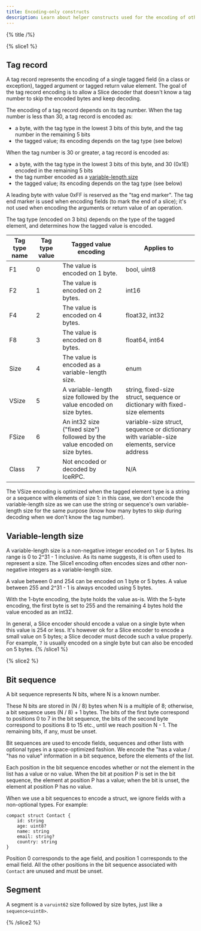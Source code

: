 ```yaml
---
title: Encoding-only constructs
description: Learn about helper constructs used for the encoding of other constructs.
---
```


{% title /%}

{% slice1 %}
## Tag record

A tag record represents the encoding of a single tagged field (in a class or exception), tagged argument or tagged
return value element. The goal of the tag record encoding is to allow a Slice decoder that doesn't know a tag number to
skip the encoded bytes and keep decoding.

The encoding of a tag record depends on its tag number. When the tag number is less than 30, a tag record is encoded as:
- a byte, with the tag type in the lowest 3 bits of this byte, and the tag number in the remaining 5 bits
- the tagged value; its encoding depends on the tag type (see below)

When the tag number is 30 or greater, a tag record is encoded as:
- a byte, with the tag type in the lowest 3 bits of this byte, and 30 (0x1E) encoded in the remaining 5 bits
- the tag number encoded as a [variable-length size](#variable-length-size)
- the tagged value; its encoding depends on the tag type (see below)

A leading byte with value 0xFF is reserved as the "tag end marker". The tag end marker is used when encoding fields (to
mark the end of a slice); it's not used when encoding the arguments or return value of an operation.

The tag type (encoded on 3 bits) depends on the type of the tagged element, and determines how the tagged value is
encoded.

| Tag type name | Tag type value | Tagged value encoding                                            | Applies to       |
|---------------|----------------|------------------------------------------------------------------|------------------|
| F1            | 0              | The value is encoded on 1 byte.                                  | bool, uint8      |
| F2            | 1              | The value is encoded on 2 bytes.                                 | int16            |
| F4            | 2              | The value is encoded on 4 bytes.                                 | float32, int32   |
| F8            | 3              | The value is encoded on 8 bytes.                                 | float64, int64   |
| Size          | 4              | The value is encoded as a variable-length size.                  | enum             |
| VSize         | 5              | A variable-length size followed by the value encoded on size bytes. | string, fixed-size struct, sequence or dictionary with fixed-size elements |
| FSize         | 6              | An int32 size ("fixed size") followed by the value encoded on size bytes. | variable-size struct, sequence or dictionary with variable-size elements, service address |
| Class         | 7              | Not encoded or decoded by IceRPC.                                | N/A              |

The VSize encoding is optimized when the tagged element type is a string or a sequence with elements of size 1: in this
case, we don't encode the variable-length size as we can use the string or sequence's own variable-length size for the
same purpose (know how many bytes to skip during decoding when we don't know the tag number).

## Variable-length size

A variable-length size is a non-negative integer encoded on 1 or 5 bytes. Its range is 0 to 2^31 - 1 inclusive. As its
name suggests, it is often used to represent a size. The Slice1 encoding often encodes sizes and other non-negative
integers as a variable-length size.

A value between 0 and 254 can be encoded on 1 byte or 5 bytes. A value between 255 and 2^31 - 1 is always encoded using
5 bytes.

With the 1-byte encoding, the byte holds the value as-is. With the 5-byte encoding, the first byte is set to 255 and the
remaining 4 bytes hold the value encoded as an int32.

In general, a Slice encoder should encode a value on a single byte when this value is 254 or less. It's however ok for
a Slice encoder to encode a small value on 5 bytes; a Slice decoder must decode such a value properly. For example, `7`
is usually encoded on a single byte but can also be encoded on 5 bytes.
{% /slice1 %}

{% slice2 %}
## Bit sequence

A bit sequence represents N bits, where N is a known number.

These N bits are stored in (N / 8) bytes when N is a multiple of 8; otherwise, a bit sequence uses (N / 8) + 1 bytes.
The bits of the first byte correspond to positions 0 to 7 in the bit sequence, the bits of the second byte correspond to
positions 8 to 15 etc., until we reach position N - 1. The remaining bits, if any, must be unset.

Bit sequences are used to encode fields, sequences and other lists with optional types in a space-optimized fashion. We
encode the "has a value / "has no value" information in a bit sequence, before the elements of the list.

Each position in the bit sequence encodes whether or not the element in the list has a value or no value. When the bit
at position P is set in the bit sequence, the element at position P has a value; when the bit is unset, the element at
position P has no value.

When we use a bit sequences to encode a struct, we ignore fields with a non-optional types. For example:
```slice
compact struct Contact {
    id: string
    age: uint8?
    name: string
    email: string?
    country: string
}
```

Position 0 corresponds to the age field, and position 1 corresponds to the email field. All the other positions in the
bit sequence associated with `Contact` are unused and must be unset.

## Segment

A segment is a `varuint62` size followed by size bytes, just like a `sequence<uint8>`.

{% /slice2 %}
